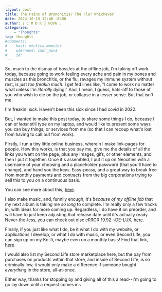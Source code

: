 ```yaml
---
layout: post
title: The Pains of Bronchitis? The Flu? Whichever
date: 2024-10-18 12:46 -0400
author: 𐕣 C M D R ░ NOVA 𐕣
categories:
    - "Thoughts"
tag: thoughts
#comments:
#    host: mkultra.monster
#    username: cmdr_nova
#    id: 
---
```

So, much to the dismay of boss/es at the offline job, I'm taking off work today, because going to work feeling every ache and pain in my bones and muscles as this bronchitis, or the flu, ravages my immune system without rest, is just *too freakin much*. I get fed lines like, "I come to work no matter what unless I'm *literally* dying." And, I mean, I guess, hats-off to those of you who wish to die on the job, or collapse in a lesser sense. But that isn't me.

I'm freakin' *sick*. Haven't been this sick since I had covid in 2022.

But, I wanted to make this post today, to share some things I do, because I can *at least* still type on my laptop, and would like to present some ways you can buy things, or services from me (so that I can recoup what's lost from having to call out from work).

Firstly, I run a tiny little online business, wherein I make link-pages for people. How this works, is that you pay me, give me the details of all the links you want on the page, plus any images, gifs, or other elements, and then I put it together. Once it's assembled, I put it up on Neocities with a username of your choosing and a placeholder password (that you'll have to change), and hand you the keys. Easy-peasy, and a great way to break free from monthly payments and contracts from the big corporations trying to sell this to you on a continuous basis.

You can see more about this, <a href="https://nova.mkultra.monster/linkgarden/for_you" target="_blank">here</a>.

I also make music, and, funnily enough, it's *because of my offline job* that my next album is taking me *so long* to complete. I'm really only a few tracks in, with ideas for more coming up. Regardless, I do have it on preorder, and will have to just keep adjusting that release date until it's actually ready. Never-the-less, you can check out disc eRROR 19​.​92 ~DE​-​LUX, <a href="https://plexx.bandcamp.com/album/disc-error-1992-de-lux" target="_blank">here</a>.

Finally, if you just like what I do, be it what I do with my website, or applications I develop, or what I do with music, or even Second Life, you can sign up on my Ko-fi, maybe even on a monthly basis! Find that link, <a href="https://ko-fi.com/cmdr_nova" target="_blank">here</a>.

I would also list my Second Life store marketplace here, but the pay from purchases on products within that store, and inside of Second Life, is so criminally low, it would only make a difference if someone bought *everything* in the store, all-at-once.

Either way, thanks for stopping by and giving all of this a read--I'm going to go lay down until a request comes in~

